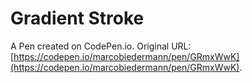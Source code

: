 # Gradient Stroke

A Pen created on CodePen.io. Original URL: [https://codepen.io/marcobiedermann/pen/GRmxWwK](https://codepen.io/marcobiedermann/pen/GRmxWwK).


